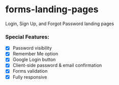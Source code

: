 # forms-landing-pages

Login, Sign Up, and Forgot Password landing pages

### Special Features:

- [x] Password visibility
- [x] Remember Me option
- [x] Google Login button
- [x] Client-side password & email confirmation
- [x] Forms validation
- [x] Fully responsive
